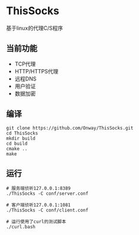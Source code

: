 # ThisSocks
基于linux的代理C/S程序

## 当前功能
* TCP代理
* HTTP/HTTPS代理
* 远程DNS
* 用户验证
* 数据加密

## 编译
    git clone https://github.com/Onway/ThisSocks.git
	cd ThisSocks
	mkdir build
	cd build
	cmake ..
	make

## 运行
    # 服务端侦听127.0.0.1:8389
	./ThisSocks -C conf/server.conf

	# 客户端侦听127.0.0.1:1081
	./ThisSocks -C conf/client.conf

	# 运行使用了curl的测试脚本
	./curl.bash
